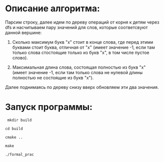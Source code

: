 # Описание алгоритма:
Парсим строку, далее идем по дереву операций от корня к детям через dfs и насчитываем пару значений для слов, которые соответсвуют данной вершине: 

1) Сколько максимум букв "x" стоит в конце слова, где перед этими буквами стоит буква, отличная от "x" (имеет значение -1, если там только слова стостоящие только из букв "x", в том числе пустое слово).

2) Максимальная длина слова, состоящая полностью из букв "x" (имеет значение -1, если там только слова не нулевой длины полностью не состоящие из букв "x").

Далее поднимаясь по дереву снизу вверх обновляем эти два значения.

# Запуск программы:
```
 mkdir build
 ```
 ```
 cd build
 ```
 ```
 cmake ..
 ```
 ```
 make
 ```
 ```
 ./formal_prac
 ```